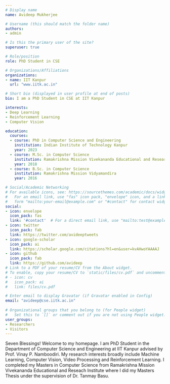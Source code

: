 ```yaml
---
# Display name
name: Avideep Mukherjee

# Username (this should match the folder name)
authors:
- admin

# Is this the primary user of the site?
superuser: true

# Role/position
role: PhD Student in CSE

# Organizations/Affiliations
organizations:
- name: IIT Kanpur
  url: "www.iitk.ac.in"

# Short bio (displayed in user profile at end of posts)
bio: I am a PhD Student in CSE at IIT Kanpur

interests:
- Deep Learning
- Reinforcement Learning
- Computer Vision

education:
  courses:
  - course: PhD in Computer Science and Engineering
    institution: Indian Institute of Technology Kanpur
    year: 2023
  - course: M.Sc. in Computer Science
    institution: Ramakrishna Mission Vivekananda Educational and Research Institute
    year: 2018
  - course: B.Sc. in Computer Science
    institution: Ramakrishna Mission Vidyamandira
    year: 2016

# Social/Academic Networking
# For available icons, see: https://sourcethemes.com/academic/docs/widgets/#icons
#   For an email link, use "fas" icon pack, "envelope" icon, and a link in the
#   form "mailto:your-email@example.com" or "#contact" for contact widget.
social:
- icon: envelope
  icon_pack: fas
  link: '#contact'  # For a direct email link, use "mailto:test@example.org".
- icon: twitter
  icon_pack: fab
  link: https://twitter.com/avideeptweets
- icon: google-scholar
  icon_pack: ai
  link: https://scholar.google.com/citations?hl=en&user=kvAHwoYAAAAJ
- icon: github
  icon_pack: fab
  link: https://github.com/avideep
# Link to a PDF of your resume/CV from the About widget.
# To enable, copy your resume/CV to `static/files/cv.pdf` and uncomment the lines below.  
# - icon: cv
#   icon_pack: ai
#   link: files/cv.pdf

# Enter email to display Gravatar (if Gravatar enabled in Config)
email: "avideep@cse.iitk.ac.in"
  
# Organizational groups that you belong to (for People widget)
#   Set this to `[]` or comment out if you are not using People widget.  
user_groups:
- Researchers
- Visitors
---
```


Seven Blessings! Welcome to my homepage. I am PhD Student in the Department of Computer Science and Engineering at IIT Kanpur advised by Prof. Vinay P. Namboodiri. My research interests broadly include Machine Learning, Computer Vision, Video Processing and Reinforcement Learning. I completed my Masters in Computer Science from Ramakrishna Mission Vivekananda Educational and Reseach Institute where I did my Masters Thesis under the supervision of Dr. Tanmay Basu. 